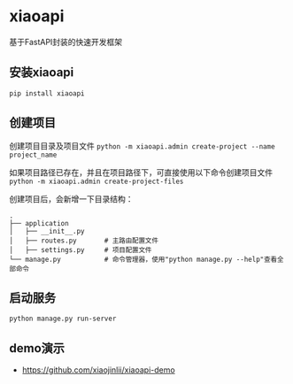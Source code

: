 # xiaoapi
基于FastAPI封装的快速开发框架


## 安装xiaoapi
```
pip install xiaoapi
```


## 创建项目
创建项目目录及项目文件
`python -m xiaoapi.admin create-project --name project_name`

如果项目路径已存在，并且在项目路径下，可直接使用以下命令创建项目文件
`python -m xiaoapi.admin create-project-files`

创建项目后，会新增一下目录结构：
```
.
├── application
│   ├── __init__.py
│   ├── routes.py       # 主路由配置文件
│   ├── settings.py     # 项目配置文件
└── manage.py           # 命令管理器，使用"python manage.py --help"查看全部命令
```


## 启动服务
```
python manage.py run-server
```


## demo演示
- https://github.com/xiaojinlii/xiaoapi-demo